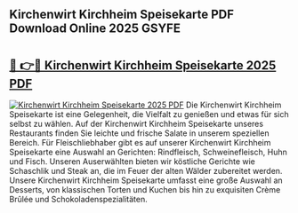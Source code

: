 ## Kirchenwirt Kirchheim Speisekarte PDF Download Online 2025 GSYFE

# <h2><a href="http://gccutt3.nevu.top/?p=Kirchenwirt+Kirchheim+Speisekarte">🔗 👉🔴 Kirchenwirt Kirchheim Speisekarte 2025 PDF</a></h2>

[![Kirchenwirt Kirchheim Speisekarte 2025 PDF](https://i.imgur.com/dBaPXMq.png)](http://gccutt3.nevu.top/?p=Kirchenwirt+Kirchheim+Speisekarte)
Die Kirchenwirt Kirchheim Speisekarte ist eine Gelegenheit, die Vielfalt zu genießen und etwas für sich selbst zu wählen. Auf der Kirchenwirt Kirchheim Speisekarte unseres Restaurants finden Sie leichte und frische Salate in unserem speziellen Bereich. Für Fleischliebhaber gibt es auf unserer Kirchenwirt Kirchheim Speisekarte eine Auswahl an Gerichten: Rindfleisch, Schweinefleisch, Huhn und Fisch. Unseren Auserwählten bieten wir köstliche Gerichte wie Schaschlik und Steak an, die im Feuer der alten Wälder zubereitet werden. Unsere Kirchenwirt Kirchheim Speisekarte umfasst eine große Auswahl an Desserts, von klassischen Torten und Kuchen bis hin zu exquisiten Crème Brûlée und Schokoladenspezialitäten.

